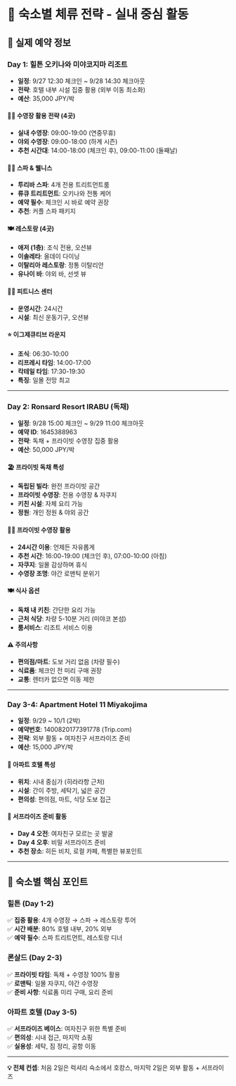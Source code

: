 # 🏨 숙소별 체류 전략 - 실내 중심 활동

## 📍 실제 예약 정보

### Day 1: 힐튼 오키나와 미야코지마 리조트
- **일정**: 9/27 12:30 체크인 ~ 9/28 14:30 체크아웃  
- **전략**: 호텔 내부 시설 집중 활용 (외부 이동 최소화)
- **예산**: 35,000 JPY/박

#### 🏊‍♂️ 수영장 활용 전략 (4곳)
- **실내 수영장**: 09:00-19:00 (연중무휴)
- **야외 수영장**: 09:00-18:00 (하계 시즌)
- **추천 시간대**: 14:00-18:00 (체크인 후), 09:00-11:00 (둘째날)

#### 🧘‍♀️ 스파 & 웰니스
- **투리바 스파**: 4개 전용 트리트먼트룸
- **류큐 트리트먼트**: 오키나와 전통 케어
- **예약 필수**: 체크인 시 바로 예약 권장
- **추천**: 커플 스파 패키지

#### 🍽️ 레스토랑 (4곳)
- **애저 (1층)**: 조식 전용, 오션뷰
- **이솔레타**: 올데이 다이닝
- **이탈리아 레스토랑**: 정통 이탈리안
- **유나이 바**: 야외 바, 선셋 뷰

#### 🏋️‍♂️ 피트니스 센터
- **운영시간**: 24시간
- **시설**: 최신 운동기구, 오션뷰

#### ⭐ 이그제큐티브 라운지
- **조식**: 06:30-10:00
- **리프레시 타임**: 14:00-17:00
- **칵테일 타임**: 17:30-19:30
- **특징**: 일몰 전망 최고

---

### Day 2: Ronsard Resort IRABU (독채)
- **일정**: 9/28 15:00 체크인 ~ 9/29 11:00 체크아웃
- **예약 ID**: 1645388963
- **전략**: 독채 + 프라이빗 수영장 집중 활용
- **예산**: 50,000 JPY/박

#### 🏖️ 프라이빗 독채 특성
- **독립된 빌라**: 완전 프라이빗 공간
- **프라이빗 수영장**: 전용 수영장 & 자쿠지
- **키친 시설**: 자체 요리 가능
- **정원**: 개인 정원 & 야외 공간

#### 🏊‍♀️ 프라이빗 수영장 활용
- **24시간 이용**: 언제든 자유롭게
- **추천 시간**: 16:00-19:00 (체크인 후), 07:00-10:00 (아침)
- **자쿠지**: 일몰 감상하며 휴식
- **수영장 조명**: 야간 로맨틱 분위기

#### 🍽️ 식사 옵션
- **독채 내 키친**: 간단한 요리 가능
- **근처 식당**: 차량 5-10분 거리 (미야코 본섬)
- **룸서비스**: 리조트 서비스 이용

#### ⚠️ 주의사항
- **편의점/마트**: 도보 거리 없음 (차량 필수)
- **식료품**: 체크인 전 미리 구매 권장
- **교통**: 렌터카 없으면 이동 제한

---

### Day 3-4: Apartment Hotel 11 Miyakojima  
- **일정**: 9/29 ~ 10/1 (2박)
- **예약번호**: 1400820177391778 (Trip.com)
- **전략**: 외부 활동 + 여자친구 서프라이즈 준비
- **예산**: 15,000 JPY/박

#### 🏢 아파트 호텔 특성
- **위치**: 시내 중심가 (히라라항 근처)
- **시설**: 간이 주방, 세탁기, 넓은 공간
- **편의성**: 편의점, 마트, 식당 도보 접근

#### 🎁 서프라이즈 준비 활동
- **Day 4 오전**: 여자친구 모르는 곳 발굴
- **Day 4 오후**: 비밀 서프라이즈 준비
- **추천 장소**: 히든 비치, 로컬 카페, 특별한 뷰포인트

---

## 🎯 숙소별 핵심 포인트

### 힐튼 (Day 1-2)
✅ **집중 활용**: 4개 수영장 → 스파 → 레스토랑 투어  
✅ **시간 배분**: 80% 호텔 내부, 20% 외부  
✅ **예약 필수**: 스파 트리트먼트, 레스토랑 디너  

### 론살드 (Day 2-3)  
✅ **프라이빗 타임**: 독채 + 수영장 100% 활용  
✅ **로맨틱**: 일몰 자쿠지, 야간 수영장  
✅ **준비 사항**: 식료품 미리 구매, 요리 준비  

### 아파트 호텔 (Day 3-5)
✅ **서프라이즈 베이스**: 여자친구 위한 특별 준비  
✅ **편의성**: 시내 접근, 마지막 쇼핑  
✅ **실용성**: 세탁, 짐 정리, 공항 이동  

---

**💡 전체 컨셉**: 처음 2일은 럭셔리 숙소에서 호캉스, 마지막 2일은 외부 활동 + 서프라이즈